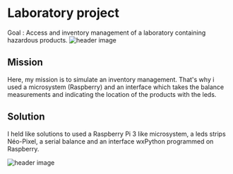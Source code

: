 # Laboratory project
Goal : Access and inventory management of a laboratory containing hazardous products.
![header image](https://raw.github.com/louisHg/BTS-Years/main/Laboratory%20project/capture%20écran%20projet/labo%20pp.png)

## Mission

Here, my mission is to simulate an inventory management. 
That's why i used a microsystem (Raspberry) and an interface which takes the balance measurements and indicating the location of the products with the leds.


## Solution

I held like solutions to used a Raspberry Pi 3 like microsystem, a leds strips Néo-Pixel, a serial balance and an interface wxPython programmed on Raspberry.

![header image](https://raw.github.com/louisHg/BTS-Years/main/Laboratory%20project/capture%20écran%20projet/materials.png)
